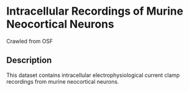 # Intracellular Recordings of Murine Neocortical Neurons

Crawled from OSF

## Description

This dataset contains intracellular electrophysiological current clamp recordings from murine neocortical neurons.